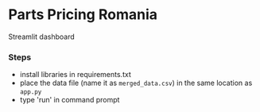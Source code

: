 # Parts Pricing Romania

Streamlit dashboard

### Steps
- install libraries in requirements.txt
- place the data file (name it as `merged_data.csv`) in the same location as `app.py`
- type 'run' in command prompt